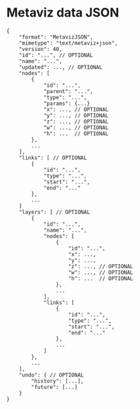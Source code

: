 # Metaviz data JSON

    {
	    "format": "MetavizJSON",
	    "mimetype": "text/metaviz+json",
	    "version": 40,
	    "id": "...", // OPTIONAL
        "name": "...",
		"updated": ..., // OPTIONAL
	    "nodes": [
	        {
	            "id": "...",
	            "parent": "...",
	            "type": "...",
	            "params": {...}
				"x": ..., // OPTIONAL
				"y": ..., // OPTIONAL
				"z": ..., // OPTIONAL
				"w": ..., // OPTIONAL
				"h": ...  // OPTIONAL
	        },
	        ...
	    ],
		"links": [ // OPTIONAL
			{
				"id": "...",
				"type": "...",
				"start": "...",
				"end": "..."
			},
			...
		]
	    "layers": [ // OPTIONAL
	        {
	            "id": "...",
	            "name": "...",
	            "nodes": [
	                {
	                    "id": "...",
	                    "x": ...,
	                    "y": ...,
                        "z": ..., // OPTIONAL
	                    "w": ..., // OPTIONAL
	                    "h": ...  // OPTIONAL
	                },
	                ...
	            ],
	            "links": [
	                {
	                    "id": "...",
	                    "type": "...",
	                    "start": "...",
	                    "end": "..."
	                },
	                ...
	            ]
	        },
	        ...
	    ],
	    "undo": { // OPTIONAL
	    	"history": [...],
	    	"future": [...]
	    }
	}
